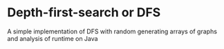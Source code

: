# Depth-first-search or DFS
A simple implementation of DFS with random generating arrays of graphs and analysis of runtime on Java

